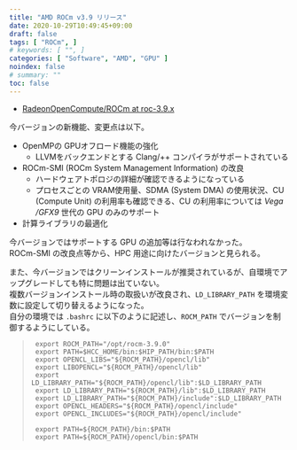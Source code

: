 ```yaml
---
title: "AMD ROCm v3.9 リリース"
date: 2020-10-29T10:49:45+09:00
draft: false
tags: [ "ROCm", ]
# keywords: [ "", ]
categories: [ "Software", "AMD", "GPU" ]
noindex: false
# summary: ""
toc: false
---
```


 * [RadeonOpenCompute/ROCm at roc-3.9.x](https://github.com/RadeonOpenCompute/ROCm/tree/roc-3.9.x)

今バージョンの新機能、変更点は以下。  

 * OpenMPの GPUオフロード機能の強化
   * LLVMをバックエンドとする Clang/++ コンパイラがサポートされている
 * ROCm-SMI (ROCm System Management Information) の改良
   * ハードウェアトポロジの詳細が確認できるようになっている
   * プロセスごとの VRAM使用量、SDMA (System DMA) の使用状況、CU (Compute Unit) の利用率も確認できる、CU の利用率については *Vega /GFX9* 世代の GPU のみのサポート
 * 計算ライブラリの最適化

今バージョンではサポートする GPU の追加等は行なわれなかった。  
ROCm-SMI の改良点等から、HPC 用途に向けたバージョンと見られる。  

また、今バージョンではクリーンインストールが推奨されているが、自環境でアップグレードしても特に問題は出ていない。  
複数バージョンインストール時の取扱いが改良され、`LD_LIBRARY_PATH` を環境変数に設定して切り替えるようになった。  
自分の環境では `.bashrc` に以下のように記述し、`ROCM_PATH` でバージョンを制御するようにしている。  

 >      export ROCM_PATH="/opt/rocm-3.9.0"
 >      export PATH=$HCC_HOME/bin:$HIP_PATH/bin:$PATH
 >      export OPENCL_LIBS="${ROCM_PATH}/opencl/lib"
 >      export LIBOPENCL="${ROCM_PATH}/opencl/lib"
 >      export LD_LIBRARY_PATH="${ROCM_PATH}/opencl/lib":$LD_LIBRARY_PATH
 >      export LD_LIBRARY_PATH="${ROCM_PATH}/lib":$LD_LIBRARY_PATH
 >      export LD_LIBRARY_PATH="${ROCM_PATH}/include":$LD_LIBRARY_PATH
 >      export OPENCL_HEADERS="${ROCM_PATH}/opencl/include"
 >      export OPENCL_INCLUDES="${ROCM_PATH}/opencl/include"
 >      
 >      export PATH=${ROCM_PATH}/bin:$PATH
 >      export PATH=${ROCM_PATH}/opencl/bin:$PATH


